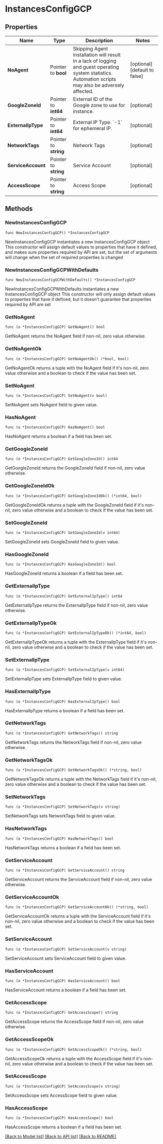 # InstancesConfigGCP

## Properties

Name | Type | Description | Notes
------------ | ------------- | ------------- | -------------
**NoAgent** | Pointer to **bool** | Skipping Agent installation will result in a lack of logging and guest operating system statistics. Automation scripts may also be adversely affected. | [optional] [default to false]
**GoogleZoneId** | Pointer to **int64** | External ID of the Google zone to use for instance. | [optional] 
**ExternalIpType** | Pointer to **int64** | External IP Type.  &#x60;-1&#x60; for ephemeral IP. | [optional] 
**NetworkTags** | Pointer to **string** | Network Tags | [optional] 
**ServiceAccount** | Pointer to **string** | Service Account | [optional] 
**AccessScope** | Pointer to **string** | Access Scope | [optional] 

## Methods

### NewInstancesConfigGCP

`func NewInstancesConfigGCP() *InstancesConfigGCP`

NewInstancesConfigGCP instantiates a new InstancesConfigGCP object
This constructor will assign default values to properties that have it defined,
and makes sure properties required by API are set, but the set of arguments
will change when the set of required properties is changed

### NewInstancesConfigGCPWithDefaults

`func NewInstancesConfigGCPWithDefaults() *InstancesConfigGCP`

NewInstancesConfigGCPWithDefaults instantiates a new InstancesConfigGCP object
This constructor will only assign default values to properties that have it defined,
but it doesn't guarantee that properties required by API are set

### GetNoAgent

`func (o *InstancesConfigGCP) GetNoAgent() bool`

GetNoAgent returns the NoAgent field if non-nil, zero value otherwise.

### GetNoAgentOk

`func (o *InstancesConfigGCP) GetNoAgentOk() (*bool, bool)`

GetNoAgentOk returns a tuple with the NoAgent field if it's non-nil, zero value otherwise
and a boolean to check if the value has been set.

### SetNoAgent

`func (o *InstancesConfigGCP) SetNoAgent(v bool)`

SetNoAgent sets NoAgent field to given value.

### HasNoAgent

`func (o *InstancesConfigGCP) HasNoAgent() bool`

HasNoAgent returns a boolean if a field has been set.

### GetGoogleZoneId

`func (o *InstancesConfigGCP) GetGoogleZoneId() int64`

GetGoogleZoneId returns the GoogleZoneId field if non-nil, zero value otherwise.

### GetGoogleZoneIdOk

`func (o *InstancesConfigGCP) GetGoogleZoneIdOk() (*int64, bool)`

GetGoogleZoneIdOk returns a tuple with the GoogleZoneId field if it's non-nil, zero value otherwise
and a boolean to check if the value has been set.

### SetGoogleZoneId

`func (o *InstancesConfigGCP) SetGoogleZoneId(v int64)`

SetGoogleZoneId sets GoogleZoneId field to given value.

### HasGoogleZoneId

`func (o *InstancesConfigGCP) HasGoogleZoneId() bool`

HasGoogleZoneId returns a boolean if a field has been set.

### GetExternalIpType

`func (o *InstancesConfigGCP) GetExternalIpType() int64`

GetExternalIpType returns the ExternalIpType field if non-nil, zero value otherwise.

### GetExternalIpTypeOk

`func (o *InstancesConfigGCP) GetExternalIpTypeOk() (*int64, bool)`

GetExternalIpTypeOk returns a tuple with the ExternalIpType field if it's non-nil, zero value otherwise
and a boolean to check if the value has been set.

### SetExternalIpType

`func (o *InstancesConfigGCP) SetExternalIpType(v int64)`

SetExternalIpType sets ExternalIpType field to given value.

### HasExternalIpType

`func (o *InstancesConfigGCP) HasExternalIpType() bool`

HasExternalIpType returns a boolean if a field has been set.

### GetNetworkTags

`func (o *InstancesConfigGCP) GetNetworkTags() string`

GetNetworkTags returns the NetworkTags field if non-nil, zero value otherwise.

### GetNetworkTagsOk

`func (o *InstancesConfigGCP) GetNetworkTagsOk() (*string, bool)`

GetNetworkTagsOk returns a tuple with the NetworkTags field if it's non-nil, zero value otherwise
and a boolean to check if the value has been set.

### SetNetworkTags

`func (o *InstancesConfigGCP) SetNetworkTags(v string)`

SetNetworkTags sets NetworkTags field to given value.

### HasNetworkTags

`func (o *InstancesConfigGCP) HasNetworkTags() bool`

HasNetworkTags returns a boolean if a field has been set.

### GetServiceAccount

`func (o *InstancesConfigGCP) GetServiceAccount() string`

GetServiceAccount returns the ServiceAccount field if non-nil, zero value otherwise.

### GetServiceAccountOk

`func (o *InstancesConfigGCP) GetServiceAccountOk() (*string, bool)`

GetServiceAccountOk returns a tuple with the ServiceAccount field if it's non-nil, zero value otherwise
and a boolean to check if the value has been set.

### SetServiceAccount

`func (o *InstancesConfigGCP) SetServiceAccount(v string)`

SetServiceAccount sets ServiceAccount field to given value.

### HasServiceAccount

`func (o *InstancesConfigGCP) HasServiceAccount() bool`

HasServiceAccount returns a boolean if a field has been set.

### GetAccessScope

`func (o *InstancesConfigGCP) GetAccessScope() string`

GetAccessScope returns the AccessScope field if non-nil, zero value otherwise.

### GetAccessScopeOk

`func (o *InstancesConfigGCP) GetAccessScopeOk() (*string, bool)`

GetAccessScopeOk returns a tuple with the AccessScope field if it's non-nil, zero value otherwise
and a boolean to check if the value has been set.

### SetAccessScope

`func (o *InstancesConfigGCP) SetAccessScope(v string)`

SetAccessScope sets AccessScope field to given value.

### HasAccessScope

`func (o *InstancesConfigGCP) HasAccessScope() bool`

HasAccessScope returns a boolean if a field has been set.


[[Back to Model list]](../README.md#documentation-for-models) [[Back to API list]](../README.md#documentation-for-api-endpoints) [[Back to README]](../README.md)


